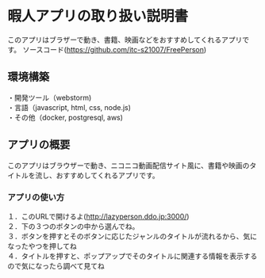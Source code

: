 # 暇人アプリの取り扱い説明書  

このアプリはブラザーで動き、書籍、映画などをおすすめしてくれるアプリです。
ソースコード(<https://github.com/itc-s21007/FreePerson>)

## 環境構築

・開発ツール（webstorm)  
・言語（javascript, html, css, node.js)  
・その他（docker, postgresql, aws)

## アプリの概要

このアプリはブラウザーで動き、ニコニコ動画配信サイト風に、書籍や映画のタイトルを流し、おすすめしてくれるアプリです。  

### アプリの使い方

１．このURLで開けるよ(<http://lazyperson.ddo.jp:3000/>)  
２．下の３つのボタンの中から選んでね。  
３．ボタンを押すとそのボタンに応じたジャンルのタイトルが流れるから、気になったやつを押してね  
４．タイトルを押すと、ポップアップでそのタイトルに関連する情報を表示するので気になったら調べて見てね